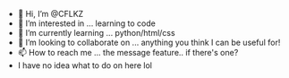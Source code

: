 - 👋 Hi, I’m @CFLKZ
- 👀 I’m interested in ... learning to code
- 🌱 I’m currently learning ... python/html/css
- 💞️ I’m looking to collaborate on ... anything you think I can be useful for!
- 📫 How to reach me ... the message feature.. if there's one?
- I have no idea what to do on here lol

<!---
CFLKZ/CFLKZ is a ✨ special ✨ repository because its `README.md` (this file) appears on your GitHub profile.
You can click the Preview link to take a look at your changes.
--->
